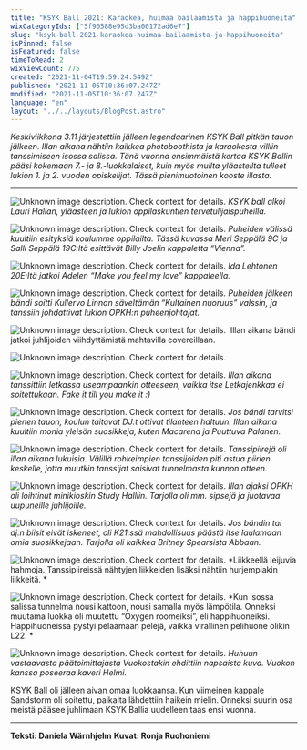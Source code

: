 ```yaml
---
title: "KSYK Ball 2021: Karaokea, huimaa bailaamista ja happihuoneita"
wixCategoryIds: ["5f90588e95d3ba00172ad6e7"]
slug: "ksyk-ball-2021-karaokea-huimaa-bailaamista-ja-happihuoneita"
isPinned: false
isFeatured: false
timeToRead: 2
wixViewCount: 775
created: "2021-11-04T19:59:24.549Z"
published: "2021-11-05T10:36:07.247Z"
modified: "2021-11-05T10:36:07.247Z"
language: "en"
layout: "../../layouts/BlogPost.astro"
---
```


*Keskiviikkona 3.11 järjestettiin jälleen legendaarinen KSYK Ball pitkän tauon jälkeen. Illan aikana nähtiin kaikkea photoboothista ja karaokesta villiin tanssimiseen isossa salissa. Tänä vuonna ensimmäistä kertaa KSYK Ballin pääsi kokemaan 7.- ja 8.-luokkalaiset, kuin myös muilta yläasteilta tulleet lukion 1. ja 2. vuoden opiskelijat. Tässä pienimuotoinen kooste illasta.*

---

![Unknown image description. Check context for details.](https://static.wixstatic.com/media/abd5f5_f1eda93b932f44f884543c731e848dec~mv2.jpg) <!-- Original name: Kuva1-avajaispuhe.jpg -->
*KSYK ball alkoi Lauri Hallan, yläasteen ja lukion oppilaskuntien tervetulijaispuheilla.*

![Unknown image description. Check context for details.](https://static.wixstatic.com/media/abd5f5_2db17473342048c6875c2796ece2be26~mv2.jpg) <!-- Original name: kuva2-esitys2.jpg -->
*Puheiden välissä kuultiin esityksiä koulumme oppilailta. Tässä kuvassa Meri Seppälä 9C ja Salli Seppälä 19C:ltä esittävät Billy Joelin kappaletta “Vienna”.*

![Unknown image description. Check context for details.](https://static.wixstatic.com/media/abd5f5_68779fd93828439c8e2bebd7608413bd~mv2.jpg) <!-- Original name: kuva3-esitys.jpg -->
*Ida Lehtonen 20E:ltä jatkoi Adelen “Make you feel my love” kappaleella.*

![Unknown image description. Check context for details.](https://static.wixstatic.com/media/abd5f5_28f1fc4853c040989e28a6fb2e1fb3e2~mv2.jpg) <!-- Original name: Kuva4-valssi.jpg -->
*Puheiden jälkeen bändi soitti Kullervo Linnan säveltämän “Kultainen nuoruus” valssin, ja tanssiin johdattivat lukion OPKH:n puheenjohtajat.*

![Unknown image description. Check context for details.](https://static.wixstatic.com/media/abd5f5_24c88119e24e4287a3e8697850ec2c4d~mv2.jpg) <!-- Original name: Kuva5-Bändi.jpg -->
&nbsp;Illan aikana bändi jatkoi juhlijoiden viihdyttämistä mahtavilla covereillaan.

![Unknown image description. Check context for details.](https://static.wixstatic.com/media/abd5f5_0299b3eb4487430c833b986d4290422b~mv2.jpg) <!-- Original name: Kuva7-letka2.jpg -->

![Unknown image description. Check context for details.](https://static.wixstatic.com/media/abd5f5_e6aac4cfeb484fcca6fbac59271bb36c~mv2.jpg) <!-- Original name: Kuva6-Letka.jpg -->
*Illan aikana tanssittiin letkassa useampaankin otteeseen, vaikka itse Letkajenkkaa ei soitettukaan. Fake it till you make it :)*

![Unknown image description. Check context for details.](https://static.wixstatic.com/media/abd5f5_5c6ebc122aa9425f82f592e9f2f4afbe~mv2.jpg) <!-- Original name: Kuva8-DJ_t.jpg -->
*Jos bändi tarvitsi pienen tauon, koulun taitavat DJ:t ottivat tilanteen haltuun. Illan aikana kuultiin monia yleisön suosikkeja, kuten Macarena ja Puuttuva Palanen.*

![Unknown image description. Check context for details.](https://static.wixstatic.com/media/abd5f5_7b3c96d02c7a412580faba50c4ba4172~mv2.jpg) <!-- Original name: kuva9-tanssipiiri.jpg -->
*Tanssipiirejä oli illan aikana lukuisia. Välillä rohkeimpien tanssijoiden piti astua piirien keskelle, jotta muutkin tanssijat saisivat tunnelmasta kunnon otteen.*

![Unknown image description. Check context for details.](https://static.wixstatic.com/media/abd5f5_ce4633d2261c4f50afa110a580148dbc~mv2.jpg) <!-- Original name: kuva10-kioski.jpg -->
*Illan ajaksi OPKH oli loihtinut minikioskin Study Halliin. Tarjolla oli mm. sipsejä ja juotavaa uupuneille juhlijoille.*

![Unknown image description. Check context for details.](https://static.wixstatic.com/media/abd5f5_200020343b2c42d7aeeea0e368187cf7~mv2.jpg) <!-- Original name: kuva11-karaoke.jpg -->
*Jos bändin tai dj:n biisit eivät iskeneet, oli K21:ssä mahdollisuus päästä itse laulamaan omia suosikkejaan. Tarjolla oli kaikkea Britney Spearsista Abbaan.*

![Unknown image description. Check context for details.](https://static.wixstatic.com/media/abd5f5_9d8789a9b534488b99004d8bf0e17a54~mv2.jpg) <!-- Original name: Kuva12-heittoja.jpg -->
*Liikkeellä leijuvia hahmoja. Tanssipiireissä nähtyjen liikkeiden lisäksi nähtiin hurjempiakin liikkeitä. *

![Unknown image description. Check context for details.](https://static.wixstatic.com/media/abd5f5_ab57b9dba551408ca82fc93c594b332c~mv2.jpg) <!-- Original name: Kuva13-happihuone.jpg -->
*Kun isossa salissa tunnelma nousi kattoon, nousi samalla myös lämpötila. Onneksi muutama luokka oli muutettu “Oxygen roomeiksi”, eli happihuoneiksi. Happihuoneissa pystyi pelaamaan pelejä, vaikka virallinen pelihuone olikin L22. *

![Unknown image description. Check context for details.](https://static.wixstatic.com/media/abd5f5_e5586ff7ad4543159862dcf99fd537bb~mv2.jpg) <!-- Original name: Kuva14-vuokko+helmi.jpg -->
*Huhuun vastaavasta päätoimittajasta Vuokostakin ehdittiin napsaista kuva. Vuokon kanssa poseeraa kaveri Helmi.*


KSYK Ball oli jälleen aivan omaa luokkaansa. Kun viimeinen kappale Sandstorm oli soitettu, paikalta lähdettiin haikein mielin. Onneksi suurin osa meistä pääsee juhlimaan KSYK Ballia uudelleen taas ensi vuonna. 


---

**Teksti: Daniela Wärnhjelm**
**Kuvat: Ronja Ruohoniemi**


